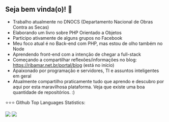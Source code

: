 ## Seja bem vinda(o)! 👋

- Trabalho atualmente no DNOCS (Departamento Nacional de Obras Contra as Secas)
- Elaborando um livro sobre PHP Orientado a Objetos
- Participo ativamente de alguns grupos no Facebook
- Meu foco atual é no Back-end com PHP, mas estou de olho também no Node
- Aprendendo front-end com a intenção de chegar a full-stack
- Começando a compartilhar reflexões/informações no blog: https://ribamar.net.br/portal/blog (está no início)
- Apaixonado por programação e servidores, TI e assuntos inteligentes em geral
- Atualmente compartilho praticamente tudo que aprendo e descubro por aqui por esta maravilhosa plataforma. Veja que existe uma boa quantidade de repositórios. :)

⭐⭐⭐ Github Top Languages Statistics:

<img src="https://github-readme-stats.vercel.app/api/?&username=ribafs&show_icons=true&hide=contribs,prs&cache_seconds=86400&theme=default">
  
<img src="https://github-readme-streak-stats.herokuapp.com/?user=ribafs&hide_border=true&theme=default"> 
